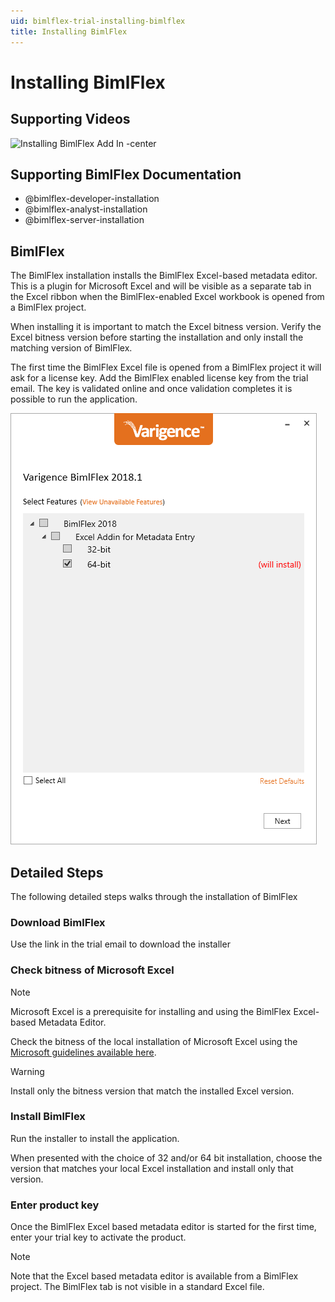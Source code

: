 ```yaml
---
uid: bimlflex-trial-installing-bimlflex
title: Installing BimlFlex
---
```

# Installing BimlFlex

## Supporting Videos

![Installing BimlFlex Add In -center](https://www.youtube.com/watch?v=5U_r5hgo5_w?rel=0&autoplay=0 "Installing BimlFlex Add In")

## Supporting BimlFlex Documentation

* @bimlflex-developer-installation
* @bimlflex-analyst-installation
* @bimlflex-server-installation

## BimlFlex

The BimlFlex installation installs the BimlFlex Excel-based metadata editor. This is a plugin for Microsoft Excel and will be visible as a separate tab in the Excel ribbon when the BimlFlex-enabled Excel workbook is opened from a BimlFlex project.

When installing it is important to match the Excel bitness version. Verify the Excel bitness version before starting the installation and only install the matching version of BimlFlex.

The first time the BimlFlex Excel file is opened from a BimlFlex project it will ask for a license key. Add the BimlFlex enabled license key from the trial email. The key is validated online and once validation completes it is possible to run the application.

![Installing BimlFlex -center -50%](../user-guide/images/bimlflex-ss-v5-bimlflex-installer-install.png)

## Detailed Steps

The following detailed steps walks through the installation of BimlFlex

### Download BimlFlex

Use the link in the trial email to download the installer

### Check bitness of Microsoft Excel

> [!NOTE]
> Microsoft Excel is a prerequisite for installing and using the BimlFlex Excel-based Metadata Editor.

Check the bitness of the local installation of Microsoft Excel using the [Microsoft guidelines available here](https://support.office.com/en-us/article/About-Office-What-version-of-Office-am-I-using-932788B8-A3CE-44BF-BB09-E334518B8B19).

> [!WARNING]
> Install only the bitness version that match the installed Excel version.

### Install BimlFlex

Run the installer to install the application.

When presented with the choice of 32 and/or 64 bit installation, choose the version that matches your local Excel installation and install only that version.

### Enter product key

Once the BimlFlex Excel based metadata editor is started for the first time, enter your trial key to activate the product.

> [!NOTE]
> Note that the Excel based metadata editor is available from a BimlFlex project. The BimlFlex tab is not visible in a standard Excel file.